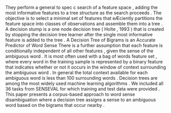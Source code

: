 They perform a general to spec c search of a feature space , adding the most informative features to a tree structure as the search proceeds . 
The objective is to select a minimal set of features that eÆciently partitions the feature space into classes of observations and assemble them into a tree . 
A decision stump is a one node decision tree ( Holte , 1993 ) that is created by stopping the decision tree learner after the single most informative feature is added to the tree . 
A Decision Tree of Bigrams is an Accurate Predictor of Word Sense
There is a further assumption that each feature is conditionally independent of all other features , given the sense of the ambiguous word . 
It is most often used with a bag of words feature set , where every word in the training sample is represented by a binary feature that indicates whether or not it occurs in the window of context surrounding the ambiguous word . 
In general the total context available for each ambiguous word is less than 100 surrounding words . 
Decision trees are among the most widely used machine learning algorithms . 
We included all 36 tasks from SENSEVAL for which training and test data were provided . 
This paper presents a corpus-based approach to word sense disambiguation where a decision tree assigns a sense to an ambiguous word based on the bigrams that occur nearby . 